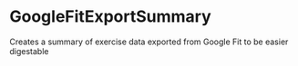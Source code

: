 # GoogleFitExportSummary
Creates a summary of exercise data exported from Google Fit to be easier digestable
